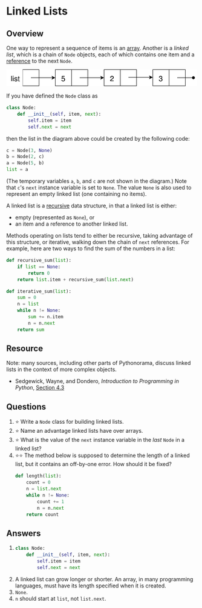 # Linked Lists
## Overview
One way to represent a sequence of items is an [array](arrays.md). Another is a *linked list*, which is a chain of `Node` objects, each of which contains one item and a [reference](references.md) to the next `Node`.

![list contains a reference to a node. That node contains 5 and a reference to the next node. The second node contains 2 and a reference to the third node. The third node contains 3 and a None reference.](linked_list.svg)

If you have defined the `Node` class as
```python
class Node:
    def __init__(self, item, next):
        self.item = item
        self.next = next
```

then the list in the diagram above could be created by the following code:
```python
c = Node(3, None)
b = Node(2, c)
a = Node(5, b)
list = a
```

(The temporary variables `a`, `b`, and `c` are not shown in the diagram.) Note that `c`'s `next` instance variable is set to `None`. The value `None` is also used to represent an empty linked list (one containing no items).

A linked list is a [recursive](../control_structures/recursion.md) data structure, in that a linked list is either:
- empty (represented as `None`), or
- an item and a reference to another linked list.

Methods operating on lists tend to either be recursive, taking advantage of this structure, or iterative, walking down the chain of `next` references. For example, here are two ways to find the sum of the numbers in a list:
```python
def recursive_sum(list):
    if list == None:
        return 0
    return list.item + recursive_sum(list.next)
```

```python
def iterative_sum(list):
    sum = 0
    n = list
    while n != None:
        sum += n.item
        n = n.next
    return sum
```

## Resource
Note: many sources, including other parts of Pythonorama, discuss linked lists in the context of more complex objects.

- Sedgewick, Wayne, and Dondero, *Introduction to Programming in Python*, [Section 4.3](https://introcs.cs.princeton.edu/python/43stack/)

## Questions
1. :star: Write a `Node` class for building linked lists.
1. :star: Name an advantage linked lists have over arrays.
1. :star: What is the value of the `next` instance variable in the *last* `Node` in a linked list?
1. :star::star: The method below is supposed to determine the length of a linked list, but it contains an off-by-one error. How should it be fixed?
    ```python
    def length(list):
        count = 0
        n = list.next
        while n != None:
            count += 1
            n = n.next
        return count
    ```

## Answers
1.  ```python
    class Node:
        def __init__(self, item, next):
            self.item = item
            self.next = next
    ```
1. A linked list can grow longer or shorter. An array, in many programming languages, must have its length specified when it is created.
1. `None`.
1. `n` should start at `list`, not `list.next`.
